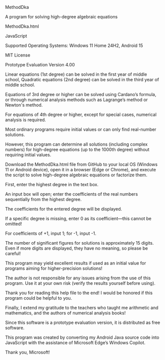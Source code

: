 MethodDka 

A program for solving high-degree algebraic equations

MethodDka.html

JavaScript

Supported Operating Systems: Windows 11 Home 24H2, Android 15

MIT License

Prototype Evaluation Version 4.00

Linear equations (1st degree) can be solved in the first year of middle school, Quadratic equations (2nd degree) can be solved in the third year of middle school.

Equations of 3rd degree or higher can be solved using Cardano’s formula, or through numerical analysis methods such as Lagrange’s method or Newton's method.

For equations of 4th degree or higher, except for special cases, numerical analysis is required.

Most ordinary programs require initial values or can only find real-number solutions.

However, this program can determine all solutions (including complex numbers) for high-degree equations (up to the 1000th degree) without requiring initial values.

Download the MethodDka.html file from GitHub to your local OS (Windows 11 or Android device), open it in a browser (Edge or Chrome), and execute the script to solve high-degree algebraic equations or factorize them.

First, enter the highest degree in the text box.

An input box will open; enter the coefficients of the real numbers sequentially from the highest degree.

The coefficients for the entered degree will be displayed.

If a specific degree is missing, enter 0 as its coefficient—this cannot be omitted!

For coefficients of +1, input 1; for -1, input -1.

The number of significant figures for solutions is approximately 15 digits. Even if more digits are displayed, they have no meaning, so please be careful!

This program may yield excellent results if used as an initial value for programs aiming for higher-precision solutions!

The author is not responsible for any issues arising from the use of this program. Use it at your own risk (verify the results yourself before using).

Thank you for reading this help file to the end! I would be honored if this program could be helpful to you.

Finally, I extend my gratitude to the teachers who taught me arithmetic and mathematics, and the authors of numerical analysis books!

Since this software is a prototype evaluation version, it is distributed as free software.

This program was created by converting my Android Java source code into JavaScript with the assistance of Microsoft Edge’s Windows Copilot.

Thank you, Microsoft!
